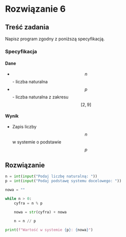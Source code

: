 # Rozwiązanie 6

## Treść zadania

Napisz program zgodny z poniższą specyfikacją.

### Specyfikacja

#### Dane

* $$n$$ - liczba naturalna
* $$p$$ - liczba naturalna z zakresu $$[2,9]$$

#### Wynik

* Zapis liczby $$n$$ w systemie o podstawie $$p$$ 

## Rozwiązanie

```python
n = int(input("Podaj liczbę naturalną: "))
p = int(input("Podaj podstawę systemu docelowego: "))

nowa = ""

while n > 0:
    cyfra = n % p
    
    nowa = str(cyfra) + nowa

    n = n // p

print(f"Wartość w systemie {p}: {nowa}")
```